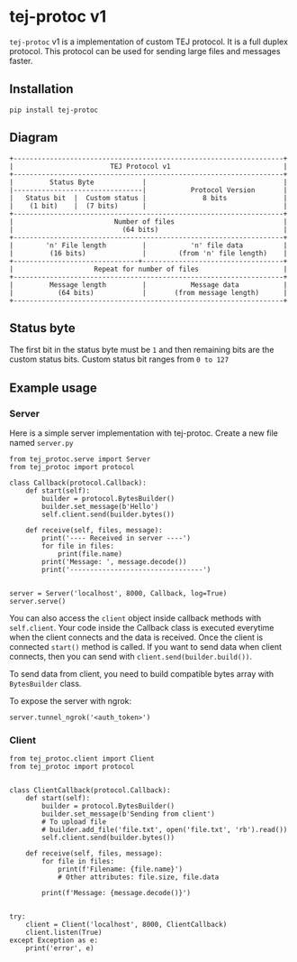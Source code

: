 # tej-protoc v1

`tej-protoc` v1 is a implementation of custom TEJ protocol. It is a full duplex protocol.
This protocol can be used for sending large files and messages faster.

## Installation
```
pip install tej-protoc
```

## Diagram

```
+-------------------------------------------------------------------+
|                        TEJ Protocol v1                            |
+-------------------------------------------------------------------+
|         Status Byte            |                                  |
|--------------------------------|           Protocol Version       |
|   Status bit  |  Custom status |              8 bits              |
|    (1 bit)    |  (7 bits)      |                                  |
+-------------------------------------------------------------------+
|                         Number of files                           |
|                           (64 bits)                               |
+-------------------------------------------------------------------+
|        'n' File length         |           'n' file data          |
|         (16 bits)              |        (from 'n' file length)    |
+-------------------------------+-----------------------------------+
|                    Repeat for number of files                     |
+-------------------------------------------------------------------+
|         Message length         |           Message data           |
|           (64 bits)            |       (from message length)      |
+-------------------------------------------------------------------+
```

## Status byte

The first bit in the status byte must be `1` and then remaining bits are the custom status bits.
Custom status bit ranges from `0 to 127`

## Example usage

### Server

Here is a simple server implementation with tej-protoc.
Create a new file named `server.py`

```
from tej_protoc.serve import Server
from tej_protoc import protocol

class Callback(protocol.Callback):
    def start(self):
        builder = protocol.BytesBuilder()
        builder.set_message(b'Hello')
        self.client.send(builder.bytes())

    def receive(self, files, message):
        print('---- Received in server ----')
        for file in files:
            print(file.name)
        print('Message: ', message.decode())
        print('---------------------------------')


server = Server('localhost', 8000, Callback, log=True)
server.serve()

```

You can also access the `client` object inside callback methods with `self.client`.
Your code inside the Callback class is executed everytime when the client connects and
the data is received. Once the client is connected `start()` method is called. If you want to send data when client
connects, then you can send with `client.send(builder.build())`.

To send data from client, you need to build compatible bytes array with `BytesBuilder` class.

To expose the server with ngrok:

```
server.tunnel_ngrok('<auth_token>')
```

### Client

```
from tej_protoc.client import Client
from tej_protoc import protocol


class ClientCallback(protocol.Callback):
    def start(self):
        builder = protocol.BytesBuilder()
        builder.set_message(b'Sending from client')
        # To upload file
        # builder.add_file('file.txt', open('file.txt', 'rb').read())
        self.client.send(builder.bytes())
        
    def receive(self, files, message):
        for file in files:
            print(f'Filename: {file.name}')
            # Other attributes: file.size, file.data
        
        print(f'Message: {message.decode()}')
        

try:
    client = Client('localhost', 8000, ClientCallback)
    client.listen(True)
except Exception as e:
    print('error', e)
```

